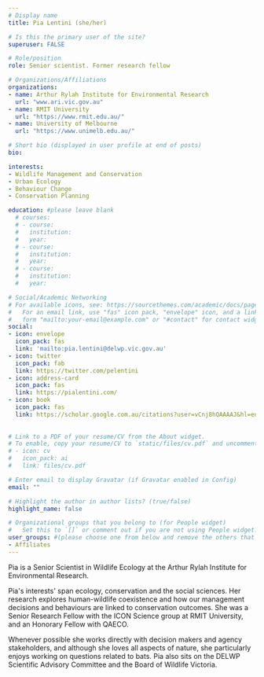 ```yaml
---
# Display name
title: Pia Lentini (she/her)

# Is this the primary user of the site?
superuser: FALSE

# Role/position
role: Senior scientist. Former research fellow

# Organizations/Affiliations
organizations:
- name: Arthur Rylah Institute for Environmental Research
  url: "www.ari.vic.gov.au"
- name: RMIT University
  url: "https://www.rmit.edu.au/"
- name: University of Melbourne
  url: "https://www.unimelb.edu.au/"

# Short bio (displayed in user profile at end of posts)
bio: 

interests:
- Wildlife Management and Conservation
- Urban Ecology
- Behaviour Change
- Conservation Planning

education: #please leave blank
  # courses:
  # - course:
  #   institution:
  #   year:
  # - course:
  #   institution:
  #   year:
  # - course:
  #   institution:
  #   year:

# Social/Academic Networking
# For available icons, see: https://sourcethemes.com/academic/docs/page-builder/#icons
#   For an email link, use "fas" icon pack, "envelope" icon, and a link in the
#   form "mailto:your-email@example.com" or "#contact" for contact widget.
social:
- icon: envelope
  icon_pack: fas
  link: 'mailto:pia.lentini@delwp.vic.gov.au'
- icon: twitter
  icon_pack: fab
  link: https://twitter.com/pelentini
- icon: address-card
  icon_pack: fas
  link: https://pialentini.com/
- icon: book
  icon_pack: fas
  link: https://scholar.google.com.au/citations?user=vCnj8hQAAAAJ&hl=en
    
  
# Link to a PDF of your resume/CV from the About widget.
# To enable, copy your resume/CV to `static/files/cv.pdf` and uncomment the lines below.
# - icon: cv
#   icon_pack: ai
#   link: files/cv.pdf

# Enter email to display Gravatar (if Gravatar enabled in Config)
email: ""

# Highlight the author in author lists? (true/false)
highlight_name: false

# Organizational groups that you belong to (for People widget)
#   Set this to `[]` or comment out if you are not using People widget.
user_groups: #(please choose one from below and remove the others that aren't needed)
- Affiliates
---
```



Pia is a Senior Scientist in Wildlife Ecology at the Arthur Rylah Institute for Environmental Research.

Pia's interests' span ecology, conservation and the social sciences. Her research explores human-wildlife coexistence and how our management decisions and behaviours are linked to conservation outcomes. She was a Senior Research Fellow with the ICON Science group at RMIT University, and an Honorary Fellow with QAECO. 

Whenever possible she works directly with decision makers and agency stakeholders, and although she loves all aspects of nature, she particularly enjoys working on questions related to bats. Pia also sits on the DELWP Scientific Advisory Committee and the Board of Wildlife Victoria.
